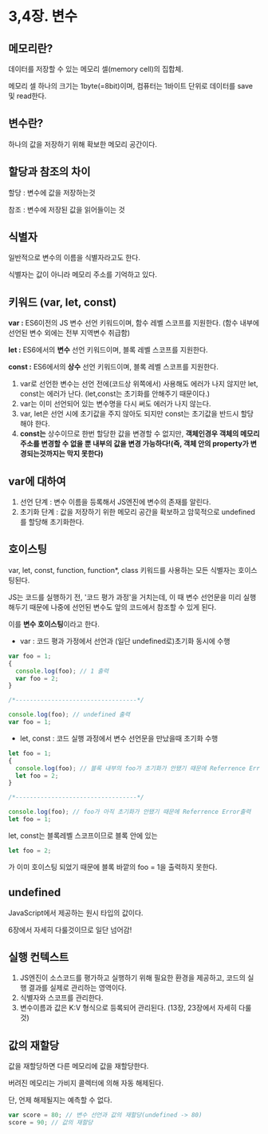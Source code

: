 # 3,4장. 변수

## 메모리란?

데이터를 저장할 수 있는 메모리 셀(memory cell)의 집합체.

메모리 셀 하나의 크기는 1byte(=8bit)이며, 컴퓨터는 1바이트 단위로 데이터를 save 및 read한다.

## 변수란?

하나의 값을 저장하기 위해 확보한 메모리 공간이다.

## 할당과 참조의 차이

할당 : 변수에 값을 저장하는것

참조 : 변수에 저장된 값을 읽어들이는 것

## 식별자

일반적으로 변수의 이름을 식별자라고도 한다.

식별자는 값이 아니라 메모리 주소를 기억하고 있다.

## 키워드 (var, let, const)

**var :** ES6이전의 JS 변수 선언 키워드이며, 함수 레벨 스코프를 지원한다.
(함수 내부에 선언된 변수 외에는 전부 지역변수 취급함)

**let :** ES6에서의 **변수** 선언 키워드이며, 블록 레벨 스코프를 지원한다.

**const :** ES6에서의 **상수** 선언 키워드이며, 블록 레벨 스코프를 지원한다.

1. var로 선언한 변수는 선언 전에(코드상 위쪽에서) 사용해도 에러가 나지 않지만 let, const는 에러가 난다. (let,const는 초기화를 안해주기 때문이다.)
2. var는 이미 선언되어 있는 변수명을 다시 써도 에러가 나지 않는다.
3. var, let은 선언 시에 초기값을 주지 않아도 되지만 const는 초기값을 반드시 할당해야 한다.
4. **const는** 상수이므로 한번 할당한 값을 변경할 수 없지만, **객체인경우 객체의 메모리주소를 변경할 수 없을 뿐 내부의 값을 변경 가능하다!(즉, 객체 안의 property가 변경되는것까지는 막지 못한다)**

## var에 대하여

1. 선언 단계 : 변수 이름을 등록해서 JS엔진에 변수의 존재를 알린다.
2. 초기화 단계 : 값을 저장하기 위한 메모리 공간을 확보하고 암묵적으로 undefined를 할당해 초기화한다.

## 호이스팅

var, let, const, function, function\*, class 키워드를 사용하는 모든 식별자는 호이스팅된다.

JS는 코드를 실행하기 전, '코드 평가 과정'을 거치는데, 이 때 변수 선언문을 미리 실행해두기 때문에 나중에 선언된 변수도 앞의 코드에서 참조할 수 있게 된다.

이를 **변수 호이스팅**이라고 한다.

- var : 코드 평과 가정에서 선언과 (일단 undefined로)초기화 동시에 수행

```jsx
var foo = 1;
{
  console.log(foo); // 1 출력
  var foo = 2;
}

/*----------------------------------*/

console.log(foo); // undefined 출력
var foo = 1;
```

- let, const : 코드 실행 과정에서 변수 선언문을 만났을때 초기화 수행

```jsx
let foo = 1;
{
  console.log(foo); // 블록 내부의 foo가 초기화가 안됐기 때문에 Referrence Error 출력
  let foo = 2;
}

/*----------------------------------*/

console.log(foo); // foo가 아직 초기화가 안됐기 때문에 Referrence Error출력
let foo = 1;
```

let, const는 블록레벨 스코프이므로 블록 안에 있는

```jsx
let foo = 2;
```

가 이미 호이스팅 되었기 때문에 블록 바깥의 foo = 1을 출력하지 못한다.

## undefined

JavaScript에서 제공하는 원시 타입의 값이다.

6장에서 자세히 다룰것이므로 일단 넘어감!

## 실행 컨텍스트

1. JS엔진이 소스코드를 평가하고 실행하기 위해 필요한 환경을 제공하고, 코드의 실행 결과를 실제로 관리하는 영역이다.
2. 식별자와 스코프를 관리한다.
3. 변수이름과 값은 K:V 형식으로 등록되어 관리된다. (13장, 23장에서 자세히 다룰것)

## 값의 재할당

값을 재할당하면 다른 메모리에 값을 재할당한다.

버려진 메모리는 가비지 콜렉터에 의해 자동 해제된다.

단, 언제 해제될지는 예측할 수 없다.

```jsx
var score = 80; // 변수 선언과 값의 재할당(undefined -> 80)
score = 90; // 값의 재할당
```

